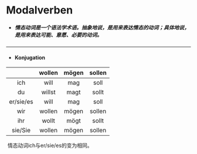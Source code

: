 # Modalverben

* ##### 情态动词是一个语法学术语。抽象地说，是用来表达情态的动词；具体地说，是用来表达可能、意愿、必要的动词。

----------

* #### Konjugation

|           | wollen | mögen | sollen |
| :-------: | :----: | :---: | :----: |
|    ich    |  will  |  mag  |  soll  |
|    du     | willst | magt  | sollt  |
| er/sie/es |  will  |  mag  |  soll  |
|    wir    | wollen | mögen | sollen |
|    ihr    | wollt  | mögt  | sollt  |
|  sie/Sie  | wollen | mögen | sollen |

​         情态动词ich与er/sie/es的变为相同。

